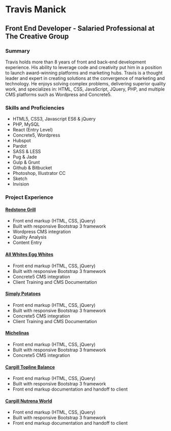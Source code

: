 # Travis Manick
## Front End Developer - Salaried Professional at The Creative Group

### Summary
Travis holds more than 8 years of front and back-end development experience. His ability to leverage code and creativity put him in a position to launch award-winning platforms and marketing hubs. Travis is a thought leader and expert in creating solutions at the convergence of marketing and technology. He enjoys solving complex problems, delivering superior quality work, and specializes in: HTML, CSS, JavaScript, JQuery, PHP, and multiple CMS platforms such as Wordpress and Concrete5.

### Skills and Proficiencies
- HTML5, CSS3, Javascript ES6 & jQuery
- PHP, MySQL
- React (Entry Level)
- Concrete5, Wordpress
- Hubspot
- Pardot
- SASS & LESS
- Pug & Jade
- Gulp & Grunt
- Github & Bitbucket
- Photoshop, Illustrator CC
- Sketch
- Invision

### Project Experience
#### [Redstone Grill](http://www.redstonegrill.com/)
- Front end markup (HTML, CSS, jQuery)
- Built with responsive Bootstrap 3 framework
- Wordpress CMS integration
- Quality Analysis
- Content Entry

#### [All Whites Egg Whites](http://www.allwhiteseggwhites.com/)
- Front end markup (HTML, CSS, jQuery)
- Built with responsive Bootstrap 3 framework
- Concrete5 CMS integration
- Client Training and CMS Documentation

#### [Simply Potatoes](http://www.simplypotatoes.com/)
- Front end markup (HTML, CSS, jQuery)
- Built with responsive Bootstrap 3 framework
- Concrete5 CMS integration
- Client Training and CMS Documentation

#### [Michelinas](http://www.michelinas.com/)
- Front end markup (HTML, CSS, jQuery)
- Built with responsive Bootstrap 3 framework
- Concrete5 CMS integration

#### [Cargill Topline Balance](http://toplinebalance.com/)
- Front end markup (HTML, CSS, jQuery)
- Built with responsive Bootstrap 3 framework
- Front end markup documentation and handoff to client

#### [Cargill Nutrena World](https://www.nutrenaworld.com/)
- Front end markup (HTML, CSS, jQuery)
- Built with responsive Bootstrap 3 framework
- Front end markup documentation and handoff to client


